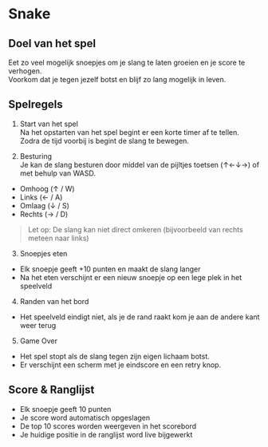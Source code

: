 # Snake

## Doel van het spel
Eet zo veel mogelijk snoepjes om je slang te laten groeien en je score te verhogen.  
Voorkom dat je tegen jezelf botst en blijf zo lang mogelijk in leven.

## Spelregels
1. Start van het spel  
Na het opstarten van het spel begint er een korte timer af te tellen. Zodra de tijd 
voorbij is begint de slang te bewegen.

2. Besturing  
Je kan de slang besturen door middel van de pijltjes toetsen (↑←↓→) of met behulp van WASD.
- Omhoog (↑ / W)
- Links (← / A)
- Omlaag (↓ / S)
- Rechts (→ / D)

>
> Let op: De slang kan niet direct omkeren (bijvoorbeeld van rechts meteen naar links)
>

3. Snoepjes eten  
- Elk snoepje geeft +10 punten en maakt de slang langer
- Na het eten verschijnt er een nieuw snoepje op een lege plek in het speelveld

4. Randen van het bord  
- Het speelveld eindigt niet, als je de rand raakt kom je aan de andere kant weer terug

5. Game Over
- Het spel stopt als de slang tegen zijn eigen lichaam botst.
- Er verschijnt een scherm met je eindscore en een retry knop.

## Score & Ranglijst
- Elk snoepje geeft 10 punten
- Je score word automatisch opgeslagen
- De top 10 scores worden weergeven in het scorebord
- Je huidige positie in de ranglijst word live bijgewerkt
